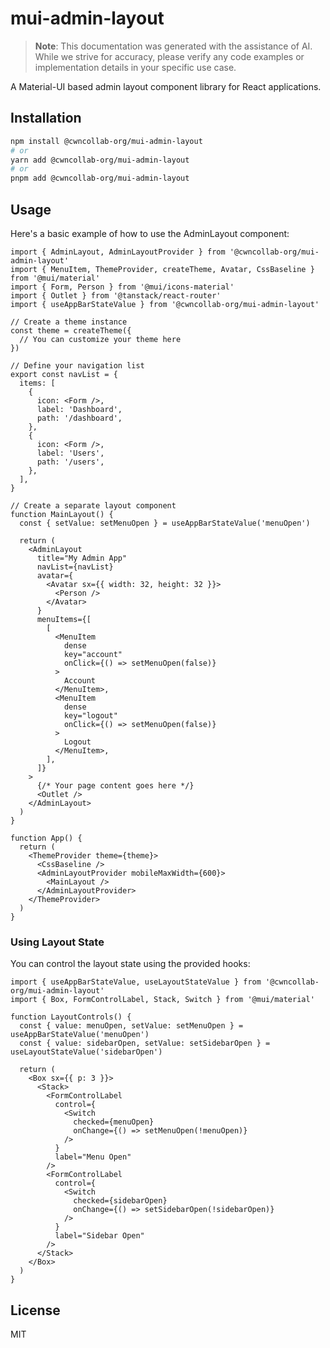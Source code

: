 # mui-admin-layout

> **Note**: This documentation was generated with the assistance of AI. While we strive for accuracy, please verify any code examples or implementation details in your specific use case.

A Material-UI based admin layout component library for React applications. 


## Installation

```bash
npm install @cwncollab-org/mui-admin-layout
# or
yarn add @cwncollab-org/mui-admin-layout
# or
pnpm add @cwncollab-org/mui-admin-layout
```

## Usage

Here's a basic example of how to use the AdminLayout component:

```tsx
import { AdminLayout, AdminLayoutProvider } from '@cwncollab-org/mui-admin-layout'
import { MenuItem, ThemeProvider, createTheme, Avatar, CssBaseline } from '@mui/material'
import { Form, Person } from '@mui/icons-material'
import { Outlet } from '@tanstack/react-router'
import { useAppBarStateValue } from '@cwncollab-org/mui-admin-layout'

// Create a theme instance
const theme = createTheme({
  // You can customize your theme here
})

// Define your navigation list
export const navList = {
  items: [
    {
      icon: <Form />,
      label: 'Dashboard',
      path: '/dashboard',
    },
    {
      icon: <Form />,
      label: 'Users',
      path: '/users',
    },
  ],
}

// Create a separate layout component
function MainLayout() {
  const { setValue: setMenuOpen } = useAppBarStateValue('menuOpen')

  return (
    <AdminLayout
      title="My Admin App"
      navList={navList}
      avatar={
        <Avatar sx={{ width: 32, height: 32 }}>
          <Person />
        </Avatar>
      }
      menuItems={[
        [
          <MenuItem 
            dense 
            key="account" 
            onClick={() => setMenuOpen(false)}
          >
            Account
          </MenuItem>,
          <MenuItem 
            dense 
            key="logout" 
            onClick={() => setMenuOpen(false)}
          >
            Logout
          </MenuItem>,
        ],
      ]}
    >
      {/* Your page content goes here */}
      <Outlet />
    </AdminLayout>
  )
}

function App() {
  return (
    <ThemeProvider theme={theme}>
      <CssBaseline />
      <AdminLayoutProvider mobileMaxWidth={600}>
        <MainLayout />
      </AdminLayoutProvider>
    </ThemeProvider>
  )
}
```

### Using Layout State

You can control the layout state using the provided hooks:

```tsx
import { useAppBarStateValue, useLayoutStateValue } from '@cwncollab-org/mui-admin-layout'
import { Box, FormControlLabel, Stack, Switch } from '@mui/material'

function LayoutControls() {
  const { value: menuOpen, setValue: setMenuOpen } = useAppBarStateValue('menuOpen')
  const { value: sidebarOpen, setValue: setSidebarOpen } = useLayoutStateValue('sidebarOpen')

  return (
    <Box sx={{ p: 3 }}>
      <Stack>
        <FormControlLabel
          control={
            <Switch
              checked={menuOpen}
              onChange={() => setMenuOpen(!menuOpen)}
            />
          }
          label="Menu Open"
        />
        <FormControlLabel
          control={
            <Switch
              checked={sidebarOpen}
              onChange={() => setSidebarOpen(!sidebarOpen)}
            />
          }
          label="Sidebar Open"
        />
      </Stack>
    </Box>
  )
}
```

## License

MIT